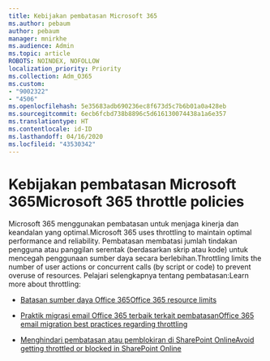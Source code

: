 ```yaml
---
title: Kebijakan pembatasan Microsoft 365
ms.author: pebaum
author: pebaum
manager: mnirkhe
ms.audience: Admin
ms.topic: article
ROBOTS: NOINDEX, NOFOLLOW
localization_priority: Priority
ms.collection: Adm_O365
ms.custom:
- "9002322"
- "4506"
ms.openlocfilehash: 5e35683adb690236ec8f673d5c7b6b01a0a428eb
ms.sourcegitcommit: 6ecb6fcbd738b8896c5d616130074438a1a6e357
ms.translationtype: HT
ms.contentlocale: id-ID
ms.lasthandoff: 04/16/2020
ms.locfileid: "43530342"
---
```

# <a name="microsoft-365-throttle-policies"></a><span data-ttu-id="feeaa-102">Kebijakan pembatasan Microsoft 365</span><span class="sxs-lookup"><span data-stu-id="feeaa-102">Microsoft 365 throttle policies</span></span>

<span data-ttu-id="feeaa-103">Microsoft 365 menggunakan pembatasan untuk menjaga kinerja dan keandalan yang optimal.</span><span class="sxs-lookup"><span data-stu-id="feeaa-103">Microsoft 365 uses throttling to maintain optimal performance and reliability.</span></span> <span data-ttu-id="feeaa-104">Pembatasan membatasi jumlah tindakan pengguna atau panggilan serentak (berdasarkan skrip atau kode) untuk mencegah penggunaan sumber daya secara berlebihan.</span><span class="sxs-lookup"><span data-stu-id="feeaa-104">Throttling limits the number of user actions or concurrent calls (by script or code) to prevent overuse of resources.</span></span> <span data-ttu-id="feeaa-105">Pelajari selengkapnya tentang pembatasan:</span><span class="sxs-lookup"><span data-stu-id="feeaa-105">Learn more about throttling:</span></span>

- [<span data-ttu-id="feeaa-106">Batasan sumber daya Office 365</span><span class="sxs-lookup"><span data-stu-id="feeaa-106">Office 365 resource limits</span></span>](https://docs.microsoft.com/office365/Enterprise/office-365-resource-limits)

- [<span data-ttu-id="feeaa-107">Praktik migrasi email Office 365 terbaik terkait pembatasan</span><span class="sxs-lookup"><span data-stu-id="feeaa-107">Office 365 email migration best practices regarding throttling</span></span>](https://docs.microsoft.com/exchange/mailbox-migration/office-365-migration-best-practices#office-365-throttling)

- [<span data-ttu-id="feeaa-108">Menghindari pembatasan atau pemblokiran di SharePoint Online</span><span class="sxs-lookup"><span data-stu-id="feeaa-108">Avoid getting throttled or blocked in SharePoint Online</span></span>](https://docs.microsoft.com/sharepoint/dev/general-development/how-to-avoid-getting-throttled-or-blocked-in-sharepoint-online)

